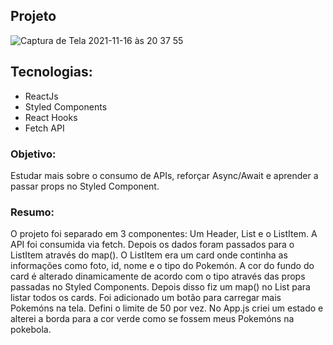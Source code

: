 ## Projeto

![Captura de Tela 2021-11-16 às 20 37 55](https://user-images.githubusercontent.com/10540844/142083515-d03e731b-5764-4341-923f-5244c7d3ed62.png)


## Tecnologias:
* ReactJs
* Styled Components
* React Hooks
* Fetch API

### Objetivo:
Estudar mais sobre o consumo de APIs, reforçar Async/Await e aprender a passar props no Styled Component. 

### Resumo:

O projeto foi separado em 3 componentes: Um Header, List e o ListItem. 
A API foi consumida via fetch. Depois os dados foram passados para o ListItem através do map().
O ListItem era um card onde continha as informações como foto, id, nome e o tipo do Pokemón. A cor do fundo do card é alterado dinamicamente de acordo com o tipo através das props passadas no Styled Components. 
Depois disso fiz um map() no List para listar todos os cards. Foi adicionado um botão para carregar mais Pokemóns na tela. Defini o limite de 50 por vez. 
No App.js criei um estado e alterei a borda para a cor verde como se fossem meus Pokemóns na pokebola. 
